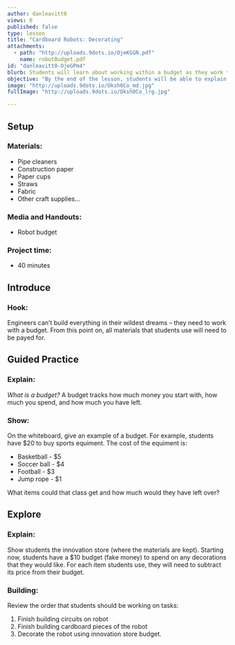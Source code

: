 ```yaml
---
author: danleavitt0
views: 0
published: false
type: lesson
title: "Cardboard Robots: Decorating"
attachments: 
  - path: "http://uploads.9dots.io/OjeKGGN.pdf"
    name: robotBudget.pdf
id: "danleavitt0-OjeGPm4"
blurb: Students will learn about working within a budget as they work toward completing their robot.
objective: "By the end of the lesson, students will be able to explain the importance of a budget."
image: "http://uploads.9dots.io/Oksh0Co_md.jpg"
fullImage: "http://uploads.9dots.io/Oksh0Co_lrg.jpg"

---
```


## Setup

### Materials:

- Pipe cleaners
- Construction paper
- Paper cups
- Straws
- Fabric
- Other craft supplies...

### Media and Handouts:

- Robot budget

### Project time:

- 40 minutes

## Introduce

### Hook:
Engineers can’t build everything in their wildest dreams – they need to work with a budget. From this point on, all materials that students use will need to be payed for.

## Guided Practice

### Explain:
_What is a budget?_
A budget tracks how much money you start with, how much you spend, and how much you have left.

### Show:
On the whiteboard, give an example of a budget. For example, students have $20 to buy sports equiment. The cost of the equiment is:

- Basketball - $5
- Soccer ball - $4
- Football - $3
- Jump rope - $1

What items could that class get and how much would they have left over?

## Explore

### Explain:
Show students the innovation store (where the materials are kept). Starting now, students have a $10 budget (fake money) to spend on any decorations that they would like. For each item students use, they will need to subtract its price from their budget.

### Building:
Review the order that students should be working on tasks:

1. Finish building circuits on robot
2. Finish building cardboard pieces of the robot
3. Decorate the robot using innovation store budget.
